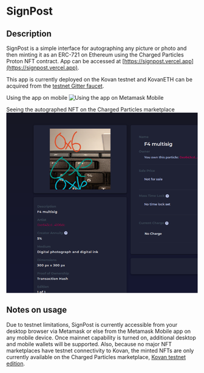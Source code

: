 # SignPost

## Description

SignPost is a simple interface for autographing any picture or photo and then minting it as an ERC-721 on Ethereum using the Charged Particles Proton NFT contract.  App can be accessed at [https://signpost.vercel.app](https://signpost.vercel.app).

This app is currently deployed on the Kovan testnet and KovanETH can be acquired from the [testnet Gitter faucet](https://gitter.im/kovan-testnet/faucet).

Using the app on mobile
![Using the app on Metamask Mobile](./output.gif)

Seeing the autographed NFT on the Charged Particles marketplace
![My button on Charged Particles](./multisig.png)
## Notes on usage

Due to testnet limitations, SignPost is currently accessible from your desktop browser via Metamask or else from the Metamask Mobile app on any mobile device.  Once mainnet capability is turned on, additional desktop and mobile wallets will be supported.  Also, because no major NFT marketplaces have testnet connectivity to Kovan, the minted NFTs are only currently available on the Charged Particles marketplace, [Kovan testnet edition](https://staging.charged.fi/).

